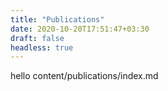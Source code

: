 ```yaml
---
title: "Publications"
date: 2020-10-20T17:51:47+03:30
draft: false
headless: true
---
```


hello  content/publications/index.md